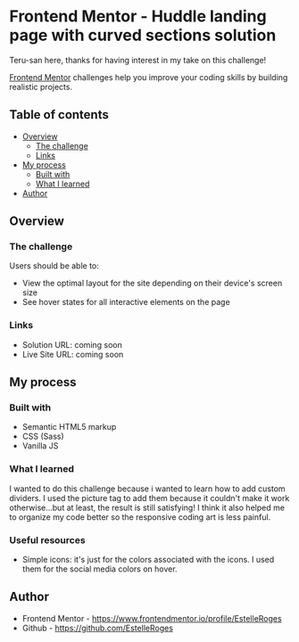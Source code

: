 
# Frontend Mentor - Huddle landing page with curved sections solution

Teru-san here, thanks for having interest in my take on this challenge!

[Frontend Mentor](https://www.frontendmentor.io) challenges help you improve your coding skills by building realistic projects.

## Table of contents

- [Overview](#overview)
  - [The challenge](#the-challenge)
  - [Links](#links)
- [My process](#my-process)
  - [Built with](#built-with)
  - [What I learned](#what-i-learned)
- [Author](#author)

## Overview

### The challenge

Users should be able to:

- View the optimal layout for the site depending on their device's screen size
- See hover states for all interactive elements on the page

### Links

- Solution URL: coming soon
- Live Site URL: coming soon

## My process

### Built with

- Semantic HTML5 markup
- CSS (Sass)
- Vanilla JS

### What I learned

I wanted to do this challenge because i wanted to learn how to add custom dividers. I used the picture tag to add them because it couldn't make it work otherwise...but at least, the result is still satisfying!
I think it also helped me to organize my code better so the responsive coding art is less painful.

### Useful resources

- Simple icons: it's just for the colors associated with the icons. I used them for the social media colors on hover.

## Author

- Frontend Mentor - https://www.frontendmentor.io/profile/EstelleRoges
- Github - https://github.com/EstelleRoges